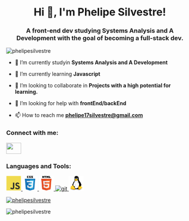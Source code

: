 <h1 align="center">Hi 👋, I'm Phelipe Silvestre!</h1>
<h3 align="center">A front-end dev studying Systems Analysis and A Development with the goal of becoming a full-stack dev.</h3>

<p align="left"> <img src="https://komarev.com/ghpvc/?username=phelipesilvestre&label=Profile%20views&color=0e75b6&style=flat" alt="phelipesilvestre" /> </p>

- 🔭 I’m currently studyin **Systems Analysis and A Development**

- 🌱 I’m currently learning **Javascript**

- 👯 I’m looking to collaborate in **Projects with a high potential for learning.**

- 🤝 I’m looking for help with **frontEnd/backEnd**

- 📫 How to reach me **phelipe17silvestre@gmail.com**

<h3 align="left">Connect with me:</h3>
<p align="left">
<a href="https://www.linkedin.com/in/phelipe-silvestre-636683125" target="blank"><img align="center" src="https://raw.githubusercontent.com/rahuldkjain/github-profile-readme-generator/master/src/images/icons/Social/linked-in-alt.svg" alt="" height="30" width="40" /></a>
</p>

<h3 align="left">Languages and Tools:</h3>
<p align="left"> <a href="https://developer.mozilla.org/en-US/docs/Web/JavaScript" target="_blank" rel="noreferrer"> <img src="https://raw.githubusercontent.com/devicons/devicon/master/icons/javascript/javascript-original.svg" alt="javascript" width="40" height="40"/> </a><a href="https://www.w3schools.com/css/" target="_blank" rel="noreferrer"> <img src="https://raw.githubusercontent.com/devicons/devicon/master/icons/css3/css3-original-wordmark.svg" alt="css3" width="40" height="40"/> </a>  <a href="https://www.w3.org/html/" target="_blank" rel="noreferrer"> <img src="https://raw.githubusercontent.com/devicons/devicon/master/icons/html5/html5-original-wordmark.svg" alt="html5" width="40" height="40"/> </a>  <a href="https://git-scm.com/" target="_blank" rel="noreferrer"> <img src="https://www.vectorlogo.zone/logos/git-scm/git-scm-icon.svg" alt="git" width="40" height="40"/> </a><a href="https://www.linux.org/" target="_blank" rel="noreferrer"> <img src="https://raw.githubusercontent.com/devicons/devicon/master/icons/linux/linux-original.svg" alt="linux" width="40" height="40"/> </a> </p>

<p align="left"> <a href="https://github.com/ryo-ma/github-profile-trophy"><img src="https://github-profile-trophy.vercel.app/?username=phelipesilvestre" alt="phelipesilvestre" /></a> </p>

<p><img align="left" src="https://github-readme-stats.vercel.app/api/top-langs?username=phelipesilvestre&show_icons=true&locale=en&layout=compact" alt="phelipesilvestre" /></p>



  
